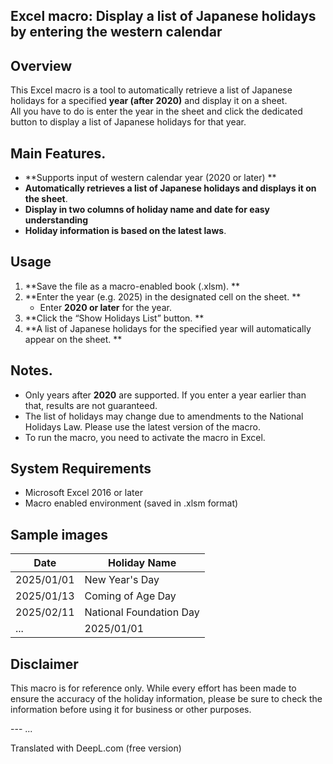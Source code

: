 ## Excel macro: Display a list of Japanese holidays by entering the western calendar

## Overview

This Excel macro is a tool to automatically retrieve a list of Japanese holidays for a specified **year (after 2020)** and display it on a sheet.  
All you have to do is enter the year in the sheet and click the dedicated button to display a list of Japanese holidays for that year.

## Main Features.

- **Supports input of western calendar year (2020 or later) **
- **Automatically retrieves a list of Japanese holidays and displays it on the sheet**.
- **Display in two columns of holiday name and date for easy understanding**
- **Holiday information is based on the latest laws**.

## Usage

1. **Save the file as a macro-enabled book (.xlsm). **
2. **Enter the year (e.g. 2025) in the designated cell on the sheet. **
   - Enter **2020 or later** for the year.
3. **Click the “Show Holidays List” button. **
4. **A list of Japanese holidays for the specified year will automatically appear on the sheet. **

## Notes.

- Only years after **2020** are supported. If you enter a year earlier than that, results are not guaranteed.
- The list of holidays may change due to amendments to the National Holidays Law. Please use the latest version of the macro.
- To run the macro, you need to activate the macro in Excel.

## System Requirements

- Microsoft Excel 2016 or later
- Macro enabled environment (saved in .xlsm format)

## Sample images

| Date | Holiday Name | 
|------------|--------------| 
| 2025/01/01 | New Year's Day | 
| 2025/01/13 | Coming of Age Day | 
| 2025/02/11 | National Foundation Day | 
| ...        | 2025/01/01 | New Year's Day          | 2025/01/01 | New Year's Day | 2025/01/13 | Coming of Age Day

## Disclaimer

This macro is for reference only. While every effort has been made to ensure the accuracy of the holiday information, please be sure to check the information before using it for business or other purposes.

--- ...

Translated with DeepL.com (free version)
